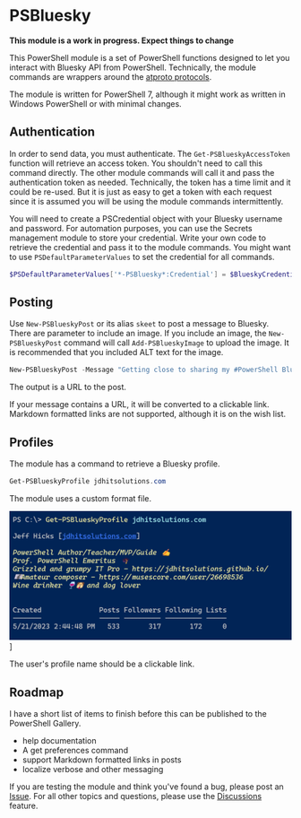 # PSBluesky

__This module is a work in progress. Expect things to change__

This PowerShell module is a set of PowerShell functions designed to let you interact with Bluesky API from PowerShell. Technically, the module commands are wrappers around the [atproto protocols](https://docs.bsky.app/docs/category/http-reference).

The module is written for PowerShell 7, although it might work as written in Windows PowerShell or with minimal changes.

## Authentication

In order to send data, you must authenticate. The `Get-PSBlueskyAccessToken` function will retrieve an access token. You shouldn't need to call this command directly. The other module commands will call it and pass the authentication token as needed. Technically, the token has a time limit and it could be re-used. But it is just as easy to get a token with each request since it is assumed you will be using the module commands intermittently.

You will need to create a PSCredential object with your Bluesky username and password. For automation purposes, you can use the Secrets management module to store your credential. Write your own code to retrieve the credential and pass it to the module commands. You might want to use `PSDefaultParameterValues` to set the credential for all commands.

```powershell
$PSDefaultParameterValues['*-PSBluesky*:Credential'] = $BlueskyCredential
```

## Posting

Use `New-PSBlueskyPost` or its alias `skeet` to post a message to Bluesky. There are parameter to include an image. If you include an image, the `New-PSBlueskyPost` command will call `Add-PSBlueskyImage` to upload the image. It is recommended that you included ALT text for the image.

```powershell
New-PSBlueskyPost -Message "Getting close to sharing my #PowerShell Bluesky code. I'm assuming a few of you are interested." -ImagePath C:\work\MsPowerShell.jpg -ImageAlt "Ms. PowerShell" -Verbose
```

The output is a URL to the post.

If your message contains a URL, it will be converted to a clickable link. Markdown formatted links are not supported, although it is on the wish list.

## Profiles

The module has a command to retrieve a Bluesky profile.

```powershell
Get-PSBlueskyProfile jdhitsolutions.com
```

The module uses a custom format file.

![A Bluesky profile](images/bsky-profile.png)]

The user's profile name should be a clickable link.

## Roadmap

I have a short list of items to finish before this can be published to the PowerShell Gallery.

- help documentation
- A get preferences command
- support Markdown formatted links in posts
- localize verbose and other messaging

If you are testing the module and think you've found a bug, please post an [Issue](https://github.com/jdhitsolutions/PSBlueSky/issues). For all other topics and questions, please use the [Discussions](https://github.com/jdhitsolutions/PSBlueSky/discussions) feature.

